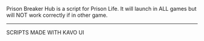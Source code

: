 Prison Breaker Hub is a script for Prison Life. It will launch in ALL games but will NOT work correctly if in other game.
___________________________________________________________________________________________________________________________________________________________
SCRIPTS MADE WITH KAVO  UI
